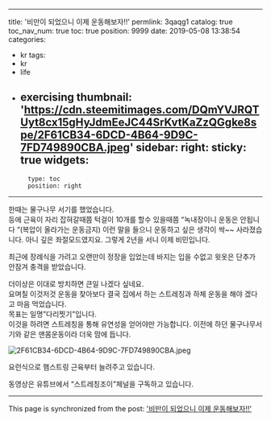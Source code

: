 
---
title: '비만이 되었으니 이제 운동해보자!!'
permlink: 3qaqg1
catalog: true
toc_nav_num: true
toc: true
position: 9999
date: 2019-05-08 13:38:54
categories:
- kr
tags:
- kr
- life
- exercising
thumbnail: 'https://cdn.steemitimages.com/DQmYVJRQTUyt8cx15gHyJdmEeJC44SrKvtKaZzQGgke8spe/2F61CB34-6DCD-4B64-9D9C-7FD749890CBA.jpeg'
sidebar:
    right:
        sticky: true
widgets:
    -
        type: toc
        position: right
---


한때는 물구나무 서기를 했었습니다.  
등에 근육이 자리 잡혀갈때쯤 
턱걸이 10개를 할수 있을때쯤 
“녹내장이니 운동은 안됩니다 “(복압이 올라가는 운동금지)
이런 말을 들으니 운동하고 싶은 생각이 싹~~ 사라졌습니다. 
아니 깊은 좌절모드였지요. 
그렇게 2년을 서니 이제 비민입니다.  

최근에 장례식을 가려고 
오랜만이 정장을 입었는데 
바지는 입을 수없고 
윗옷은 단추가 안잠겨 충격을 받았습니다.  

더이상은 이대로 방치하면 큰일 나겠다 싶네요.  
요며칠 이것저것 운동을 찾아보다 
결국 집에서 하는 스트레칭과 하체 운동을 해야 겠다 고 마음 먹었습니다.  
목표는 일명”다리찟기”입니다.  
이것을 하려면 스트레칭을 통해 유연성을 얻어야만 가능합니다. 이전에 하던 물구나무서기와 같은 맨몸운동이라 더욱 맘에 듭니다. 

![2F61CB34-6DCD-4B64-9D9C-7FD749890CBA.jpeg](https://cdn.steemitimages.com/DQmYVJRQTUyt8cx15gHyJdmEeJC44SrKvtKaZzQGgke8spe/2F61CB34-6DCD-4B64-9D9C-7FD749890CBA.jpeg)

요런식으로 햄스트링 근육부터 늘려주고 있습니다.  

동영상은 유튜브에서 “스트레칭조이”체널을 구독하고 있습니다.

- - -

This page is synchronized from the post: ['비만이 되었으니 이제 운동해보자!!'](https://steemit.com/@kingbit/3qaqg1)
